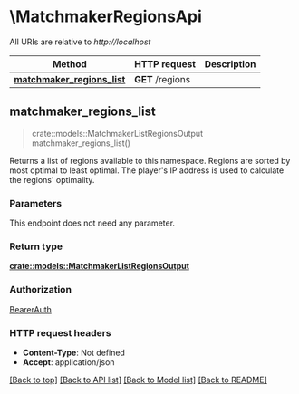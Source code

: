 # \MatchmakerRegionsApi

All URIs are relative to *http://localhost*

Method | HTTP request | Description
------------- | ------------- | -------------
[**matchmaker_regions_list**](MatchmakerRegionsApi.md#matchmaker_regions_list) | **GET** /regions | 



## matchmaker_regions_list

> crate::models::MatchmakerListRegionsOutput matchmaker_regions_list()


Returns a list of regions available to this namespace. Regions are sorted by most optimal to least optimal. The player's IP address is used to calculate the regions' optimality. 

### Parameters

This endpoint does not need any parameter.

### Return type

[**crate::models::MatchmakerListRegionsOutput**](MatchmakerListRegionsOutput.md)

### Authorization

[BearerAuth](../README.md#BearerAuth)

### HTTP request headers

- **Content-Type**: Not defined
- **Accept**: application/json

[[Back to top]](#) [[Back to API list]](../README.md#documentation-for-api-endpoints) [[Back to Model list]](../README.md#documentation-for-models) [[Back to README]](../README.md)

